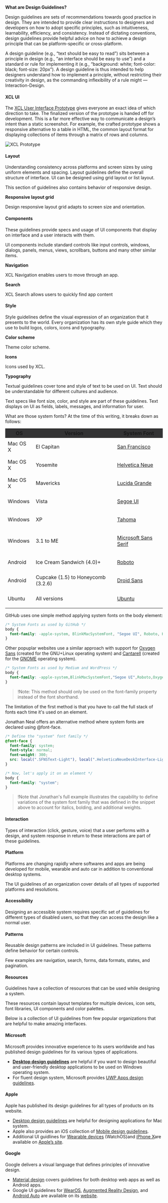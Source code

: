 
**What are Design Guidelines?**

Design guidelines are sets of recommendations towards good practice in design. They are intended to provide clear instructions to designers and developers on how to adopt specific principles, such as intuitiveness, learnability, efficiency, and consistency. Instead of dictating conventions, design guidelines provide helpful advice on how to achieve a design principle that can be platform-specific or cross-platform.

A design guideline (e.g., “text should be easy to read”) sits between a principle in design (e.g., “an interface should be easy to use”) and a standard or rule for implementing it (e.g., “background: white; font-color: black; font-size: 20px”). A design guideline is thus intended to help designers understand how to implement a principle, without restricting their creativity in design, as the commanding inflexibility of a rule might —  Interaction-Design.

#### XCL UI

The <a href="https://xoopscube.github.io/" target="_blank">XCL User Interface Prototype</a> gives everyone an exact idea of which direction to take. The finalized version of the prototype is handed off for development. This is a far more effective way to communicate a design’s intent than a static screenshot. For example, the crafted prototype shows a responsive alternative to a table in HTML, the common layout format for displaying collections of items through a matrix of rows and columns.

![XCL Prototype ](https://github.com/xoopscube/documentation/blob/master/_media/xcl-prototype.png "XCL User Interface Prototype")

#### Layout 

Understanding consistency across platforms and screen sizes by using uniform elements and spacing. Layout guidelines define the overall structure of interface. UI can be designed using grid layout or list layout.

This section of guidelines also contains behavior of responsive design.

**Responsive layout grid**

Design responsive layout grid adapts to screen size and orientation.

#### Components

These guidelines provide specs and usage of UI components that display on interface and a user interacts with them.

UI components include standard controls like input controls, windows, dialogs, panels, menus, views, scrollbars, buttons and many other similar items.

**Navigation**

XCL Navigation enables users to move through an app.

**Search**

XCL Search allows users to quickly find app content

#### Style

Style guidelines define the visual expression of an organization that it presents to the world. Every organization has its own style guide which they use to build logos, colors, icons and typography.

**Color scheme**

Theme color scheme.

**Icons**

Icons used by XCL.

**Typography**

Textual guidelines cover tone and style of text to be used on UI. Text should be understandable for different cultures and audience.

Text specs like font size, color, and style are part of these guidelines. Text displays on UI as fields, labels, messages, and information for user.

What are those system fonts? At the time of this writing, it breaks down as follows:

<table style='margin: 0px'>
<thead style="box-sizing: border-box;">
<tr style="background: rgb(51, 51, 52);">
<th>OS</th>
<th>Version</th>
<th>System Font</th>
</tr>
</thead>
<tbody>
<tr>
<td>Mac OS X</td>
<td>El Capitan</td>
<td>

[San Francisco](https://github.com/supermarin/YosemiteSanFranciscoFont)
</td>
</tr>
<tr>
<td>Mac OS X</td>
<td>Yosemite</td>
<td>

[Helvetica Neue](https://www.myfonts.com/fonts/linotype/neue-helvetica/)
</td>
</tr>
<tr>

<td>Mac OS X</td>
<td>Mavericks</td>
<td>

[Lucida Grande](https://en.wikipedia.org/wiki/Lucida_Grande)
</td>
</tr>
<tr>
<td>Windows</td>
<td>Vista</td>
<td>

[Segoe UI](http://www.microsoft.com/typography/Fonts/family.aspx?FID=331)
</td>
</tr>
<tr>
<td>Windows</td>
<td>XP</td>
<td>

[Tahoma](http://www.microsoft.com/typography/fonts/family.aspx?FID=19)
</td>
</tr>
<tr>
<td>Windows</td>
<td>3.1 to ME</td>
<td>

[Microsoft Sans Serif](http://www.microsoft.com/typography/fonts/family.aspx?FID=244)</td>
</tr>
<tr>
<td>Android</td>
<td>Ice Cream Sandwich (4.0)+</td>
<td>

[Roboto](https://fonts.google.com/specimen/Roboto)</td>
</tr>
<tr>
<td>Android</td>
<td>
Cupcake (1.5) to Honeycomb (3.2.6)</td>
<td>

[Droid Sans](https://fonts.google.com/specimen/Droid+Sans)</td>
</tr>
<tr>
<td>Ubuntu</td>
<td>All versions</td>
<td>

[Ubuntu](http://font.ubuntu.com/)</td>
</tr>
</tbody>
</table>

GitHub uses one simple method applying system fonts on the body element:

```css
/* System Fonts as used by GitHub */
body {
  font-family: -apple-system, BlinkMacSystemFont, "Segoe UI", Roboto, Helvetica, Arial, sans-serif, "Apple Color Emoji", "Segoe UI Emoji", "Segoe UI Symbol";
}
```

Other popuplar websites use a similar approach with support for [Oxygen Sans](https://fonts.google.com/specimen/Oxygen) (created for the GNU+Linux operating system) and [Cantarell](https://en.wikipedia.org/wiki/Cantarell_(typeface)) (created for the [GNOME](https://en.wikipedia.org/wiki/GNOME) operating system).

```css
/* System Fonts as used by Medium and WordPress */
body {
  font-family: -apple-system,BlinkMacSystemFont,"Segoe UI",Roboto,Oxygen-Sans,Ubuntu,Cantarell,"Helvetica Neue",sans-serif;
}
```

> !Note: This method should only be used on the font-family property instead of the font shorthand. 

The limitation of the first method is that you have to call the full stack of fonts each time it's used on an element.

Jonathan Neal offers an alternative method where system fonts are declared using @font-face.

```css
/* Define the "system" font family */
@font-face {
  font-family: system;
  font-style: normal;
  font-weight: 300;
  src: local(".SFNSText-Light"), local(".HelveticaNeueDeskInterface-Light"), local(".LucidaGrandeUI"), local("Ubuntu Light"), local("Segoe UI Light"), local("Roboto-Light"), local("DroidSans"), local("Tahoma");
}

/* Now, let's apply it on an element */
body {
  font-family: "system";
}
```
> !Note that Jonathan's full example illustrates the capability to define variations of the system font family that was defined in the snippet above to account for italics, bolding, and additional weights.

#### Interaction

Types of interaction (click, gesture, voice) that a user performs with a design, and system response in return to these interactions are part of these guidelines.

#### Platform

Platforms are changing rapidly where softwares and apps are being developed for mobile, wearable and auto car in addition to conventional desktop systems.

The UI guidelines of an organization cover details of all types of supported platforms and resolutions.

#### Accessibility

Designing an accessible system requires specific set of guidelines for different types of disabled users, so that they can access the design like a normal user.

#### Patterns

Reusable design patterns are included in UI guidelines. These patterns define behavior for certain controls.

Few examples are navigation, search, forms, data formats, states, and pagination.

#### Resources

Guidelines have a collection of resources that can be used while designing a system.

These resources contain layout templates for multiple devices, icon sets, font libraries, UI components and color palettes.

Below is a collection of UI guidelines from few popular organizations that are helpful to make amazing interfaces.

#### Microsoft

Microsoft provides innovative experience to its users worldwide and has published design guidelines for its various types of applications.

*   [**Desktop design guidelines**](https://developer.microsoft.com/en-us/windows/desktop/design)<span> </span>are helpful if you want to design beautiful and user-friendly desktop applications to be used on Windows operating system.
*   For fluent design system, Microsoft provides [UWP Apps design guidelines](https://developer.microsoft.com/en-us/windows/apps/design).

#### Apple

Apple has published its design guidelines for all types of products on its website.

+ [Desktop design guidelines](https://developer.apple.com/macos/human-interface-guidelines/overview/themes/) are helpful for designing applications for Mac system.
+ Apple also provides an iOS collection of [Mobile design guidelines](https://developer.apple.com/ios/human-interface-guidelines/overview/themes/).
+ Additional UI guidlines for [Wearable devices](https://developer.apple.com/watchos/human-interface-guidelines/overview/themes/)<span> </span>(WatchOS)and [iPhone X](https://developer.apple.com/ios/human-interface-guidelines/overview/iphone-x/)are available on [Apple’s site](https://developer.apple.com/design/).

#### Google

Google delivers a visual language that defines principles of innovative design.

+ [Material design](https://material.io/guidelines/) covers guidelines for both desktop web apps as well as Android apps.
+ Google UI guidelines for [WearOS](https://designguidelines.withgoogle.com/wearos/), [Augmented Reality Design](https://designguidelines.withgoogle.com/ar-design/), and [Android Auto](https://designguidelines.withgoogle.com/android-auto/) are available on its [website](https://design.google/resources/).








